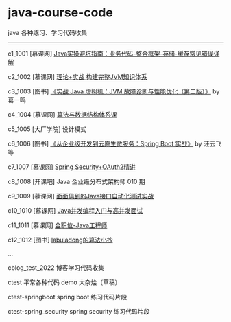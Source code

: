 # java-course-code
java 各种练习、学习代码收集

----

c1_1001     [慕课网] [Java实操避坑指南：业务代码-整合框架-存储-缓存常见错误详解](https://coding.imooc.com/class/460.html)


c2_1002     [慕课网] [理论+实战 构建完整JVM知识体系](https://coding.imooc.com/class/429.html)



c3_1003     [图书] [《实战 Java 虚拟机：JVM 故障诊断与性能优化（第二版）》](https://book.douban.com/subject/34441840/) by 葛一鸣



c4_1004     [慕课网] [算法与数据结构体系课](https://class.imooc.com/sale/datastructure)



c5_1005     [大厂学院] 设计模式



c6_1006     [图书] [《从企业级开发到云原生微服务：Spring Boot 实战》](https://book.douban.com/subject/34894577/)  by 汪云飞 等



c7_1007     [慕课网] [Spring Security+OAuth2精讲](https://coding.imooc.com/class/455.html)



c8_1008     [开课吧] Java 企业级分布式架构师 010 期



c9_1009     [慕课网] [面面俱到的Java接口自动化测试实战](https://coding.imooc.com/class/204.html)



c10_1010    [慕课网] [Java并发编程入门与高并发面试](https://coding.imooc.com/class/195.html)



c11_1011    [慕课网] [金职位-Java工程师](https://class.imooc.com/sale/java2021)



c12_1012    [图书] [labuladong的算法小抄](https://book.douban.com/subject/35252621/)


...

cblog_test_2022 博客学习代码收集

ctest   平常各种代码 demo 大杂烩（草稿）

ctest-springboot spring boot 练习代码片段

ctest-spring_security spring security 练习代码片段



